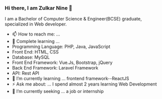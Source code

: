 ### Hi there, I am Zulkar Nine 👋

 I am a  Bachelor of Computer Science & Engineer(BCSE) graduate, specialized in Web developer.
- 📫 How to reach me: ...
- 💬 Complete learning ...   
 - Programming Language: PHP, Java, JavaScript  
 - Front End: HTML, CSS 
 - Database: MySQL 
 - Front End Framework: Vue.Js, Bootstrap, jQuery
 - Back End Framework: Laravel Framework
 - API: Rest API
- 🌱 I’m currently learning ... frontend framework--ReactJS
- ⚡ Ask me about: ... I spend almost 2 years learning Web Development
- 🔭 I’m currently seeking ... a job or internship
